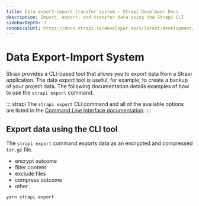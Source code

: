 ```yaml
---
title: Data export-import transfer system - Strapi Developer Docs
description: Import, export, and transfer data using the Strapi CLI
sidebarDepth: 3
canonicalUrl: https://docs.strapi.io/developer-docs/latest/development/export-import.html
---
```


<!-- more details including the file structure of exp data on this page-->
# Data Export-Import System <BetaBadge />

Strapi provides a CLI-based tool that allows you to export data from a Strapi application. The data export tool is useful, for example, to create a backup of your project data. The following documentation details examples of how to use the `strapi export` command.

::: strapi
The `strapi export` CLI command and all of the available options are listed in the [Command Line Interface documentation](/developer-docs/latest/developer-resources/cli/CLI#strapi-export.md).
:::

## Export data using the CLI tool

The `strapi export` command exports data as an encrypted and compressed `tar.gz` file.

- encrypt outcome
- filter content
- exclude files
- compress outcome
- other

`yarn strapi export`

<!-- ## Import data using the CLI tool

details here.

- decrypt outcome
- decompress outcome,
- other
 -->



<!--## Transfer between environments **new page**

## Activate or deactivate maintenance mode -->
